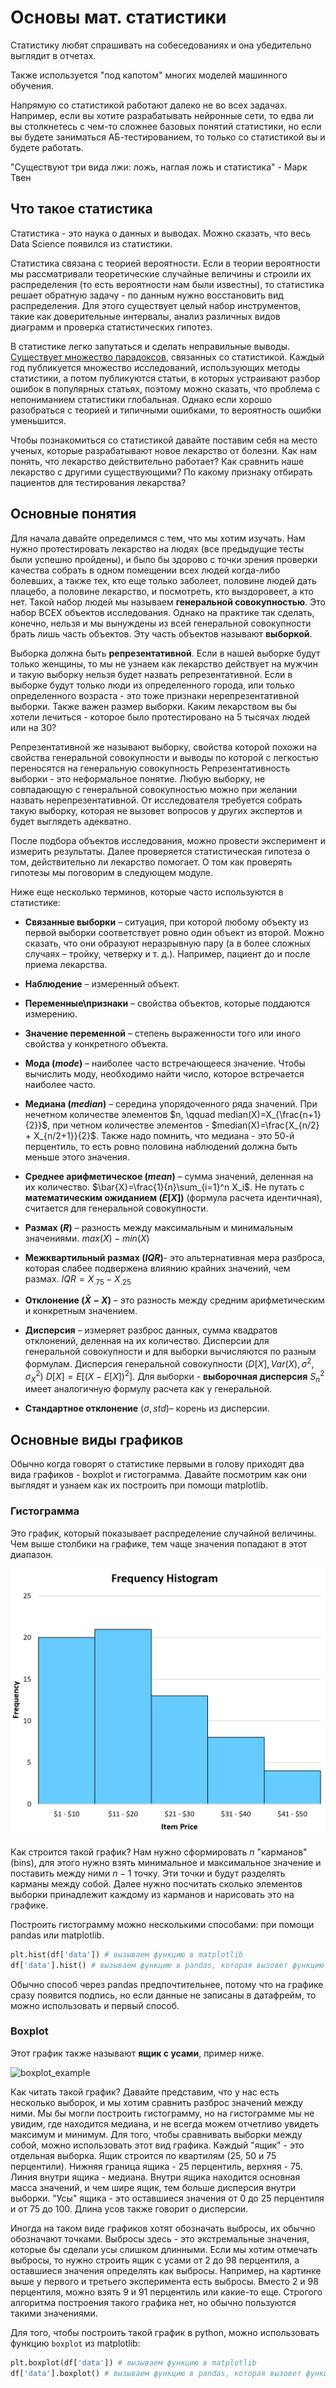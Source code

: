 # Основы мат. статистики

Статистику любят спрашивать на собеседованиях и она убедительно выглядит в отчетах.

Также используется "под капотом" многих моделей машинного обучения.

Напрямую со статистикой работают далеко не во всех задачах. Например, если вы хотите разрабатывать нейронные сети, то едва ли вы столкнетесь с чем-то сложнее базовых понятий статистики, но если вы будете заниматься АБ-тестированием, то только со статистикой вы и будете работать.

"Существуют три вида лжи: ложь, наглая ложь и статистика" - Марк Твен

## Что такое статистика

Статистика - это наука о данных и выводах. Можно сказать, что весь Data Science появился из статистики.

Статистика связана с теорией вероятности. Если в теории вероятности мы рассматривали теоретические случайные величины и строили их распределения (то есть вероятности нам были известны), то статистика решает обратную задачу - по данным нужно восстановить вид распределения. Для этого существует целый набор инструментов, такие как доверительные интервалы, анализ различных видов диаграмм и проверка статистических гипотез.

В статистике легко запутаться и сделать неправильные выводы. [Существует множество парадоксов](https://habr.com/ru/company/otus/blog/555980/), связанных со статистикой. Каждый год публикуется множество исследований, использующих методы статистики, а потом публикуются статьи, в которых устраивают разбор ошибок в популярных статьях, поэтому можно сказать, что проблема с непониманием статистики глобальная. Однако если хорошо разобраться с теорией и типичными ошибками, то вероятность ошибки уменьшится.

Чтобы познакомиться со статистикой давайте поставим себя на место ученых, которые разрабатывают новое лекарство от болезни. Как нам понять, что лекарство действительно работает? Как сравнить наше лекарство с другими существующими? По какому признаку отбирать пациентов для тестирования лекарства?

## Основные понятия

Для начала давайте определимся с тем, что мы хотим изучать. Нам нужно протестировать лекарство на людях (все предыдущие тесты были успешно пройдены), и было бы здорово с точки зрения проверки качества собрать в одном помещении всех людей когда-либо болевших, а также тех, кто еще только заболеет, половине людей дать плацебо, а половине лекарство, и посмотреть, кто выздоровеет, а кто нет. Такой набор людей мы называем **генеральной совокупностью**. Это набор ВСЕХ объектов исследования. Однако на практике так сделать, конечно, нельзя и мы вынуждены из всей генеральной совокупности брать лишь часть объектов. Эту часть объектов называют **выборкой**.

Выборка должна быть **репрезентативной**. Если в нашей выборке будут только женщины, то мы не узнаем как лекарство действует на мужчин и такую выборку нельзя будет назвать репрезентативной. Если в выборке будут только люди из определенного города, или только определенного возраста - это тоже признаки нерепрезентативной выборки. Также важен размер выборки. Каким лекарством вы бы хотели лечиться - которое было протестировано на 5 тысячах людей или на 30?

Репрезентативной же называют выборку, свойства которой похожи на свойства генеральной совокупности и выводы по которой с легкостью переносятся на генеральную совокупность Репрезентативность выборки - это неформальное понятие.  Любую выборку, не совпадающую с генеральной совокупностью можно при желании назвать нерепрезентативной. От исследователя требуется собрать такую выборку, которая не вызовет вопросов у других экспертов и будет выглядеть адекватно.

После подбора объектов исследования, можно провести эксперимент и измерить результаты. Далее проверяется статистическая гипотеза о том, действительно ли лекарство помогает. О том как проверять гипотезы мы поговорим в следующем модуле.

Ниже еще несколько терминов, которые часто используются в статистике:

- **Связанные выборки** – ситуация, при которой любому объекту из первой выборки соответствует ровно один объект из второй. Можно сказать, что они образуют неразрывную пару (а в более сложных случаях – тройку, четверку и т. д.). Например, пациент до и после приема лекарства.

- **Наблюдение** – измеренный объект.

- **Переменные\признаки** – свойства объектов, которые поддаются измерению.

- **Значение переменной** – степень выраженности того или иного свойства у конкретного объекта.

- **Мода ($mode$)** – наиболее часто встречающееся значение. Чтобы вычислить моду, необходимо найти число, которое встречается наиболее часто.

- **Медиана ($median$)** – середина упорядоченного ряда значений. При нечетном количестве элементов $n, \qquad median(X)=X_{\frac{n+1}{2}}$, при четном количестве элементов - $median(X)=\frac{X_{n/2} + X_{n/2+1}}{2}$. Также надо помнить, что медиана - это 50-й перцентиль, то есть ровно половина наблюдений должна быть меньше этого значения.

- **Среднее арифметическое ($mean$)** – сумма значений, деленная на их количество. $\bar{X}=\frac{1}{n}\sum_{i=1}^n X_i$. Не путать с **математическим ожиданием ($E[X]$)** (формула расчета идентичная), считается для генеральной совокупности.

- **Размах ($R$)** – разность между максимальным и минимальным значениями. $max(X)-min(X)$

- **Межквартильный размах ($IQR$)**- это альтернативная мера разброса, которая слабее
подвержена влиянию крайних значений, чем размах. $IQR=X_{.75}-X_{.25}$

- **Отклонение ($\bar{X}-X$)** – это разность между средним арифметическим и конкретным значением.

- **Дисперсия** – измеряет разброс данных, сумма квадратов отклонений, деленная на их количество. Дисперсии для генеральной совокупности и для выборки вычисляются по разным формулам. Дисперсия генеральной совокупности ($D[X], Var(X),\sigma^2,\sigma_X^2$) $D[X]=E[(X-E[X])^2]$. Для выборки - **выборочная дисперсия** $S_n^2$ имеет аналогичную формулу расчета как у генеральной.

- **Стандартное отклонение** ($\sigma,std$)– корень из дисперсии.

## Основные виды графиков

Обычно когда говорят о статистике первыми в голову приходят два вида графиков - boxplot и гистограмма. Давайте посмотрим как они выглядят и узнаем как их построить при помощи matplotlib.

### Гистограмма

Это график, который показывает распределение случайной величины. Чем выше столбики на графике, тем чаще значения попадают в этот диапазон.

![hist](../images/hist.png)

Как строится такой график? Нам нужно сформировать $n$ "карманов" (bins), для этого нужно взять минимальное и максимальное значение и поставить между ними $n-1$ точку. Эти точки и будут разделять карманы между собой. Далее нужно посчитать сколько элементов выборки принадлежит каждому из карманов и нарисовать это на графике.

Построить гистограмму можно несколькими способами: при помощи pandas или matplotlib.

```python
plt.hist(df['data']) # вызываем функцию в matplotlib
df['data'].hist() # вызываем функцию в pandas, которая вызовет функцию в matplotlib
```

Обычно способ через pandas предпочтительнее, потому что на графике сразу появится подпись, но если данные не записаны в датафрейм, то можно использовать и первый способ.

### Boxplot

Этот график также называют **ящик с усами**, пример ниже.

![boxplot_example](https://upload.wikimedia.org/wikipedia/commons/thumb/f/fa/Michelsonmorley-boxplot.svg/1280px-Michelsonmorley-boxplot.svg.png)

Как читать такой график? Давайте представим, что у нас есть несколько выборок, и мы хотим сравнить разброс значений между ними. Мы бы могли построить гистограмму, но на гистограмме мы не увидим, где находится медиана, и не всегда можем отчетливо увидеть максимум и минимум. Для того, чтобы сравнивать выборки между собой, можно использовать этот вид графика. Каждый "ящик" - это отдельная выборка. Ящик строится по квартилям (25, 50 и 75 перцентили). Нижняя граница ящика - 25 перцентиль, верхняя - 75. Линия внутри ящика - медиана. Внутри ящика находится основная масса значений, и чем шире ящик, тем больше дисперсия внутри выборки. "Усы" ящика - это оставшиеся значения от 0 до 25 перцентиля и от 75 до 100. Длина усов также говорит о дисперсии.

Иногда на таком виде графиков хотят обозначать выбросы, их обычно обозначают точками. Выбросы здесь - это экстремальные значения, которые бы сделали усы слишком длинными. Если мы хотим отмечать выбросы, то нужно строить ящик с усами от 2 до 98 перцентиля, а оставшиеся значения определять как выбросы. Например, на картинке выше у первого и третьего эксперимента есть выбросы. Вместо 2 и 98 перцентиля, можно взять 9 и 91 перцентиль или какие-то еще. Строгого алгоритма построения такого графика нет, но обычно пользуются такими значениями.

Для того, чтобы построить такой график в python, можно использовать функцию `boxplot` из matplotlib:

```python
plt.boxplot(df['data']) # вызываем функцию в matplotlib
df['data'].boxplot() # вызываем функцию в pandas, которая вызовет функцию в matplotlib
```
